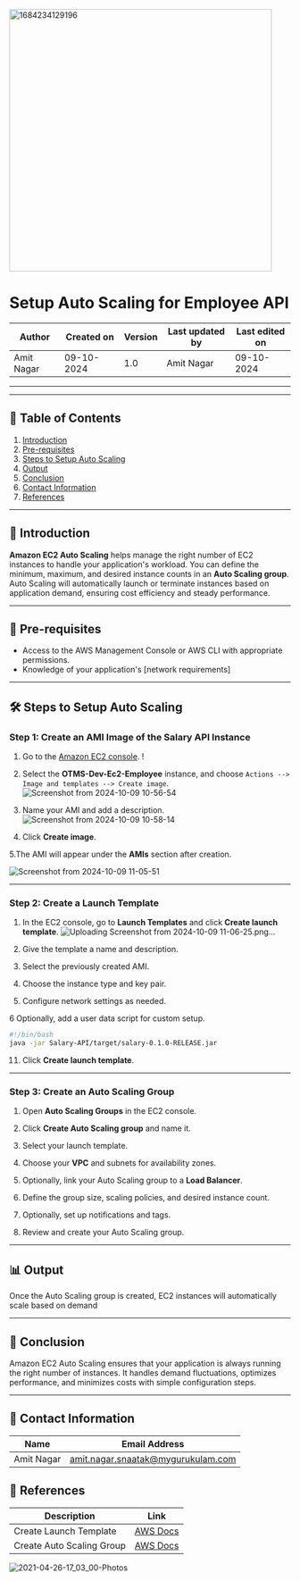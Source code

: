 



<img width="470" alt="1684234129196" src="https://github.com/user-attachments/assets/da7044c3-99d8-4790-8577-10d4e7fc5683">



# Setup Auto Scaling for Employee API


| Author      | Created on   | Version | Last updated by | Last edited on  |
|-------------|--------------|---------|-----------------|-----------------|
| Amit Nagar  | 09-10-2024   | 1.0     | Amit Nagar      | 09-10-2024      |

---
---

## 📑 Table of Contents

1. [Introduction](#Introduction)
2. [Pre-requisites](#Pre-requisites)
3. [Steps to Setup Auto Scaling](#Steps-to-Setup-Auto-Scaling)
4. [Output](#Output)
5. [Conclusion](#Conclusion)
6. [Contact Information](#Contact-Information)
7. [References](#References)

---

## 🌟 Introduction

**Amazon EC2 Auto Scaling** helps manage the right number of EC2 instances to handle your application's workload. You can define the minimum, maximum, and desired instance counts in an **Auto Scaling group**. Auto Scaling will automatically launch or terminate instances based on application demand, ensuring cost efficiency and steady performance.

---

## 🔑 Pre-requisites

- Access to the AWS Management Console or AWS CLI with appropriate permissions.
- Knowledge of your application's [network requirements]
---

## 🛠️ Steps to Setup Auto Scaling

### Step 1: Create an AMI Image of the Salary API Instance

1. Go to the [Amazon EC2 console](https://console.aws.amazon.com/ec2/).
   !

2. Select the **OTMS-Dev-Ec2-Employee** instance, and choose `Actions --> Image and templates --> Create image`.
![Screenshot from 2024-10-09 10-56-54](https://github.com/user-attachments/assets/4220d502-bcef-42a9-a0f7-f0b07c1cc431)

   
4. Name your AMI and add a description.
 ![Screenshot from 2024-10-09 10-58-14](https://github.com/user-attachments/assets/3c11344a-2d41-4b36-bc27-89408776bfa5)



6. Click **Create image**.

 5.The AMI will appear under the **AMIs** section after creation.
   
![Screenshot from 2024-10-09 11-05-51](https://github.com/user-attachments/assets/8658d92c-c5ec-41c9-8db4-c4cd9e79c7c9)


---

### Step 2: Create a Launch Template

1. In the EC2 console, go to **Launch Templates** and click **Create launch template**.
   ![Uploading Screenshot from 2024-10-09 11-06-25.png…]()



2. Give the template a name and description.
 

3. Select the previously created AMI.


4. Choose the instance type and key pair.
 
 

5. Configure network settings as needed.
 
 

6 Optionally, add a user data script for custom setup.

   ```bash
   #!/bin/bash
   java -jar Salary-API/target/salary-0.1.0-RELEASE.jar
   ```

11. Click **Create launch template**.


---

### Step 3: Create an Auto Scaling Group

1. Open **Auto Scaling Groups** in the EC2 console.


2. Click **Create Auto Scaling group** and name it.

3. Select your launch template.
 
 
4. Choose your **VPC** and subnets for availability zones.



5. Optionally, link your Auto Scaling group to a **Load Balancer**.

6. Define the group size, scaling policies, and desired instance count.

7. Optionally, set up notifications and tags.

8. Review and create your Auto Scaling group.


---

## 📊 Output

Once the Auto Scaling group is created, EC2 instances will automatically scale based on demand



---

## 🎯 Conclusion

Amazon EC2 Auto Scaling ensures that your application is always running the right number of instances. It handles demand fluctuations, optimizes performance, and minimizes costs with simple configuration steps.

---
## 📧 Contact Information

| Name       | Email Address                              |
|------------|--------------------------------------------|
| Amit Nagar | amit.nagar.snaatak@mygurukulam.com       |


## 🔗 References

| Description                               | Link                                                                                                  |
| ----------------------------------------- | --------------------------------------------------------------------------------
| Create Launch Template                    | [AWS Docs](https://docs.aws.amazon.com/AWSEC2/latest/UserGuide/create-launch-template.html) |
| Create Auto Scaling Group                 | [AWS Docs](https://k21academy.com/amazon-web-services/aws-solutions-architect/aws-auto-scaling/) |

![2021-04-26-17_03_00-Photos](https://github.com/user-attachments/assets/69dc8349-aa1f-453e-96b1-925fef30915d)
